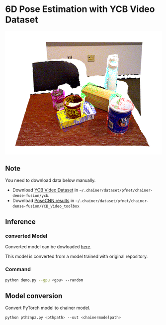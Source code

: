 # 6D Pose Estimation with YCB Video Dataset 

![Example](../../_static/example.png)

## Note

You need to download data below manually.
- Download [YCB Video Dataset](https://drive.google.com/uc?id=1if4VoEXNx9W3XCn0Y7Fp15B4GpcYbyYi) in `~/.chainer/dataset/pfnet/chainer-dense-fusion/ycb`.
- Download [PoseCNN results](https://github.com/yuxng/YCB_Video_toolbox/raw/master/results_PoseCNN_RSS2018.zip) in `~/.chainer/dataset/pfnet/chainer-dense-fusion/YCB_Video_toolbox`

## Inference

### converted Model
Converted model can be dowloaded [here](https://github.com/knorth55/chainer-dense-fusion/releases/download/v0.0.0/posenet_ycb_converted_2019_02_01.npz).

This model is converted from a model trained with original repository.

### Command

```bash
python demo.py --gpu <gpu> --random
```

## Model conversion

Convert PyTorch model to chainer model.


```bash
python pth2npz.py <pthpath> --out <chainermodelpath>
```
